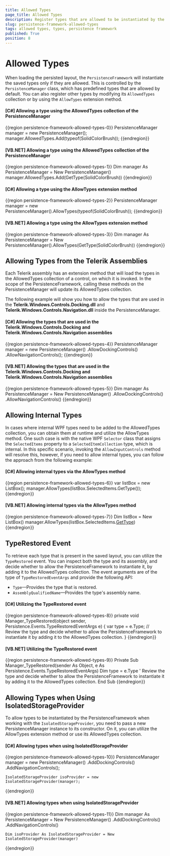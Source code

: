 ```yaml
---
title: Allowed Types
page_title: Allowed Types
description: Register types that are allowed to be instantiated by the deserialization mechanism of PersistenceFramework.
slug: persistence-framework-allowed-types
tags: allowed types, types, persistence framework
published: True
position: 8
---
```


# Allowed Types

When loading the persisted layout, the `PersistenceFramework` will instantiate the saved types only if they are allowed. This is controlled by the `PersistenceManager` class, which has predefined types that are allowed by default. You can also register other types by modifying its `AllowedTypes` collection or by using the `AllowTypes` extension method.

#### __[C#] Allowing a type using the AllowedTypes collection of the PersistenceManager__
{{region persistence-framework-allowed-types-0}}
    PersistenceManager manager = new PersistenceManager();
    manager.AllowedTypes.Add(typeof(SolidColorBrush));
{{endregion}}

#### __[VB.NET] Allowing a type using the AllowedTypes collection of the PersistenceManager__
{{region persistence-framework-allowed-types-1}}
    Dim manager As PersistenceManager = New PersistenceManager()
    manager.AllowedTypes.Add(GetType(SolidColorBrush))
{{endregion}}

#### __[C#] Allowing a type using the AllowTypes extension method__
{{region persistence-framework-allowed-types-2}}
    PersistenceManager manager = new PersistenceManager().AllowTypes(typeof(SolidColorBrush));
{{endregion}}

#### __[VB.NET] Allowing a type using the AllowTypes extension method__
{{region persistence-framework-allowed-types-3}}
    Dim manager As PersistenceManager = New PersistenceManager().AllowTypes(GetType(SolidColorBrush))
{{endregion}}

## Allowing Types from the Telerik Assemblies 

Each Telerik assembly has an extension method that will load the types in the AllowedTypes collection of a control, on which it is invoked. In the scope of the PersistenceFramework, calling these methods on the PersistenceManager will update its AllowedTypes collection.

The following example will show you how to allow the types that are used in the __Telerik.Windows.Controls.Docking.dll__ and __Telerik.Windows.Controls.Navigation.dll__ inside the PersistenceManager.

#### __[C#] Allowing the types that are used in the Telerik.Windows.Controls.Docking and Telerik.Windows.Controls.Navigation assemblies__
{{region persistence-framework-allowed-types-4}}
    PersistenceManager manager = new PersistenceManager()
        .AllowDockingControls()
        .AllowNavigationControls();
{{endregion}}

#### __[VB.NET] Allowing the types that are used in the Telerik.Windows.Controls.Docking and Telerik.Windows.Controls.Navigation assemblies__
{{region persistence-framework-allowed-types-5}}
    Dim manager As PersistenceManager = New PersistenceManager()
        .AllowDockingControls()
        .AllowNavigationControls()
{{endregion}}

## Allowing Internal Types

In cases where internal WPF types need to be added to the AllowedTypes collection, you can obtain them at runtime and utilize the AllowTypes method. One such case is with the native WPF `Selector` class that assigns the `SelectedItems` property to a `SelectedItemCollection` type, which is internal. In this specific scenario, invoking the `AllowInputControls` method will resolve this, however, if you need to allow internal types, you can follow the approach from the following example:

#### __[C#] Allowing internal types via the AllowTypes method__
{{region persistence-framework-allowed-types-6}}
    var listBox = new ListBox();
    manager.AllowTypes(listBox.SelectedItems.GetType());
{{endregion}}

#### __[VB.NET] Allowing internal types via the AllowTypes method__
{{region persistence-framework-allowed-types-7}}
    Dim listBox = New ListBox()
    manager.AllowTypes(listBox.SelectedItems.[GetType]())
{{endregion}}

## TypeRestored Event

To retrieve each type that is present in the saved layout, you can utilize the `TypeRestored` event. You can inspect both the type and its assembly, and decide whether to allow the PersistenceFramework to instantiate it, by adding it to the AllowedTypes collection. The event arguments are of the type of `TypeRestoredEventArgs` and provide the following API:

* `Type`&mdash;Provides the type that is restored.
* `AssemblyQualifiedName`&mdash;Provides the type's assembly name.

#### __[C#] Utilizing the TypeRestored event__
{{region persistence-framework-allowed-types-8}}
    private void Manager_TypeRestored(object sender, Persistence.Events.TypeRestoredEventArgs e)
    {
        var type = e.Type; // Review the type and decide whether to allow the PersistenceFramework to instantiate it by adding it to the AllowedTypes collection.
    }
{{endregion}}

#### __[VB.NET] Utilizing the TypeRestored event__
{{region persistence-framework-allowed-types-9}}
    Private Sub Manager_TypeRestored(sender As Object, e As Persistence.Events.TypeRestoredEventArgs)
        Dim type = e.Type ' Review the type and decide whether to allow the PersistenceFramework to instantiate it by adding it to the AllowedTypes collection.
    End Sub
{{endregion}}

## Allowing Types when Using IsolatedStorageProvider

To allow types to be instantiated by the PersistenceFramework when working with the `IsolatedStorageProvider`, you need to pass a new PersistenceManager instance to its constructor. On it, you can utilize the AllowTypes extension method or use its AllowedTypes collection.

#### __[C#] Allowing types when using IsolatedStorageProvider__
{{region persistence-framework-allowed-types-10}}
    PersistenceManager manager = new PersistenceManager()
        .AddDockingControls()
        .AddNavigationControls();

    IsolatedStorageProvider isoProvider = new IsolatedStorageProvider(manager);
{{endregion}}

#### __[VB.NET] Allowing types when using IsolatedStorageProvider__
{{region persistence-framework-allowed-types-11}}
    Dim manager As PersistenceManager = New PersistenceManager()
       .AddDockingControls()
       .AddNavigationControls()
       
    Dim isoProvider As IsolatedStorageProvider = New IsolatedStorageProvider(manager)
{{endregion}}
